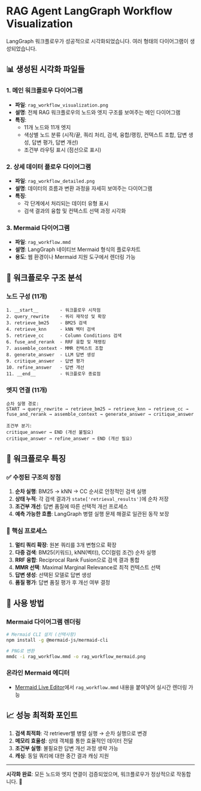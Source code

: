 # RAG Agent LangGraph Workflow Visualization

LangGraph 워크플로우가 성공적으로 시각화되었습니다. 여러 형태의 다이어그램이 생성되었습니다.

## 📊 생성된 시각화 파일들

### 1. **메인 워크플로우 다이어그램**
- **파일**: `rag_workflow_visualization.png`
- **설명**: 전체 RAG 워크플로우의 노드와 엣지 구조를 보여주는 메인 다이어그램
- **특징**: 
  - 11개 노드와 11개 엣지
  - 색상별 노드 분류 (시작/끝, 쿼리 처리, 검색, 융합/랭킹, 컨텍스트 조합, 답변 생성, 답변 평가, 답변 개선)
  - 조건부 라우팅 표시 (점선으로 표시)

### 2. **상세 데이터 플로우 다이어그램**
- **파일**: `rag_workflow_detailed.png`
- **설명**: 데이터의 흐름과 변환 과정을 자세히 보여주는 다이어그램
- **특징**:
  - 각 단계에서 처리되는 데이터 유형 표시
  - 검색 결과의 융합 및 컨텍스트 선택 과정 시각화

### 3. **Mermaid 다이어그램**
- **파일**: `rag_workflow.mmd`
- **설명**: LangGraph 네이티브 Mermaid 형식의 플로우차트
- **용도**: 웹 환경이나 Mermaid 지원 도구에서 렌더링 가능

## 🔄 워크플로우 구조 분석

### 노드 구성 (11개)
```
1. __start__        - 워크플로우 시작점
2. query_rewrite    - 쿼리 재작성 및 확장
3. retrieve_bm25    - BM25 검색
4. retrieve_knn     - kNN 벡터 검색  
5. retrieve_cc      - Column Conditions 검색
6. fuse_and_rerank  - RRF 융합 및 재랭킹
7. assemble_context - MMR 컨텍스트 조합
8. generate_answer  - LLM 답변 생성
9. critique_answer  - 답변 평가
10. refine_answer   - 답변 개선
11. __end__         - 워크플로우 종료점
```

### 엣지 연결 (11개)
```
순차 실행 경로:
START → query_rewrite → retrieve_bm25 → retrieve_knn → retrieve_cc → fuse_and_rerank → assemble_context → generate_answer → critique_answer

조건부 분기:
critique_answer → END (개선 불필요)
critique_answer → refine_answer → END (개선 필요)
```

## 🎯 워크플로우 특징

### ✅ **수정된 구조의 장점**
1. **순차 실행**: BM25 → kNN → CC 순서로 안정적인 검색 실행
2. **상태 누적**: 각 검색 결과가 `state['retrieval_results']`에 순차 저장
3. **조건부 개선**: 답변 품질에 따른 선택적 개선 프로세스
4. **예측 가능한 흐름**: LangGraph 병렬 실행 문제 해결로 일관된 동작 보장

### 🔧 **핵심 프로세스**
1. **멀티 쿼리 확장**: 원본 쿼리를 3개 변형으로 확장
2. **다중 검색**: BM25(키워드), kNN(벡터), CC(컬럼 조건) 순차 실행
3. **RRF 융합**: Reciprocal Rank Fusion으로 검색 결과 통합
4. **MMR 선택**: Maximal Marginal Relevance로 최적 컨텍스트 선택
5. **답변 생성**: 선택된 모델로 답변 생성
6. **품질 평가**: 답변 품질 평가 후 개선 여부 결정

## 🚀 사용 방법

### Mermaid 다이어그램 렌더링
```bash
# Mermaid CLI 설치 (선택사항)
npm install -g @mermaid-js/mermaid-cli

# PNG로 변환
mmdc -i rag_workflow.mmd -o rag_workflow_mermaid.png
```

### 온라인 Mermaid 에디터
- [Mermaid Live Editor](https://mermaid.live/)에서 `rag_workflow.mmd` 내용을 붙여넣어 실시간 렌더링 가능

## 📈 성능 최적화 포인트

1. **검색 최적화**: 각 retriever별 병렬 실행 → 순차 실행으로 변경
2. **메모리 효율성**: 상태 객체를 통한 효율적인 데이터 전달
3. **조건부 실행**: 불필요한 답변 개선 과정 생략 가능
4. **캐싱**: 동일 쿼리에 대한 중간 결과 캐싱 지원

---

**시각화 완료**: 모든 노드와 엣지 연결이 검증되었으며, 워크플로우가 정상적으로 작동합니다. 🎉